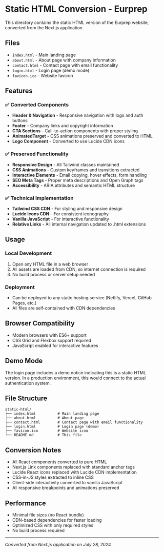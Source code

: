 # Static HTML Conversion - Eurprep

This directory contains the static HTML version of the Eurprep website, converted from the Next.js application.

## Files

- `index.html` - Main landing page
- `about.html` - About page with company information
- `contact.html` - Contact page with email functionality
- `login.html` - Login page (demo mode)
- `favicon.ico` - Website favicon

## Features

### ✅ Converted Components

- **Header & Navigation** - Responsive navigation with logo and auth buttons
- **Footer** - Company links and copyright information
- **CTA Sections** - Call-to-action components with proper styling
- **AnimatedTarget** - CSS animations preserved and converted to HTML
- **Logo Component** - Converted to use Lucide CDN icons

### ✅ Preserved Functionality

- **Responsive Design** - All Tailwind classes maintained
- **CSS Animations** - Custom keyframes and transitions extracted
- **Interactive Elements** - Email copying, hover effects, form handling
- **SEO Meta Tags** - Proper meta descriptions and Open Graph tags
- **Accessibility** - ARIA attributes and semantic HTML structure

### ✅ Technical Implementation

- **Tailwind CSS CDN** - For styling and responsive design
- **Lucide Icons CDN** - For consistent iconography
- **Vanilla JavaScript** - For interactive functionality
- **Relative Links** - All internal navigation updated to .html extensions

## Usage

### Local Development

1. Open any HTML file in a web browser
2. All assets are loaded from CDN, so internet connection is required
3. No build process or server setup needed

### Deployment

- Can be deployed to any static hosting service (Netlify, Vercel, GitHub Pages, etc.)
- All files are self-contained with CDN dependencies

## Browser Compatibility

- Modern browsers with ES6+ support
- CSS Grid and Flexbox support required
- JavaScript enabled for interactive features

## Demo Mode

The login page includes a demo notice indicating this is a static HTML version. In a production environment, this would connect to the actual authentication system.

## File Structure

```
static-html/
├── index.html          # Main landing page
├── about.html          # About page
├── contact.html        # Contact page with email functionality
├── login.html          # Login page (demo)
├── favicon.ico         # Website icon
└── README.md           # This file
```

## Conversion Notes

- All React components converted to pure HTML
- Next.js Link components replaced with standard anchor tags
- Lucide React icons replaced with Lucide CDN implementation
- CSS-in-JS styles extracted to inline CSS
- Client-side interactivity converted to vanilla JavaScript
- All responsive breakpoints and animations preserved

## Performance

- Minimal file sizes (no React bundle)
- CDN-based dependencies for faster loading
- Optimized CSS with only required styles
- No build process required

---

_Converted from Next.js application on July 28, 2024_
